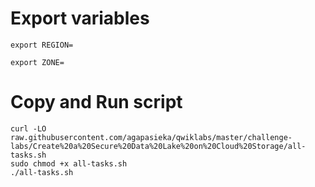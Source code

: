 # Export variables
```
export REGION=
```
```
export ZONE=
```
# Copy and Run script
```
curl -LO raw.githubusercontent.com/agapasieka/qwiklabs/master/challenge-labs/Create%20a%20Secure%20Data%20Lake%20on%20Cloud%20Storage/all-tasks.sh
sudo chmod +x all-tasks.sh
./all-tasks.sh
```
